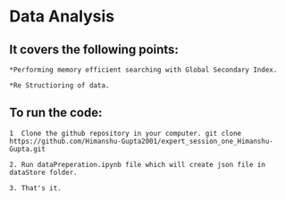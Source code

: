  # Data Analysis
   
## It covers the following points:

    *Performing memory efficient searching with Global Secondary Index.
    
    *Re Structioring of data.  

 ## To run the code:
 
    1  Clone the github repository in your computer. git clone https://github.com/Himanshu-Gupta2001/expert_session_one_Himanshu-Gupta.git
    
    2. Run dataPreperation.ipynb file which will create json file in dataStore folder.
    
    3. That's it.

